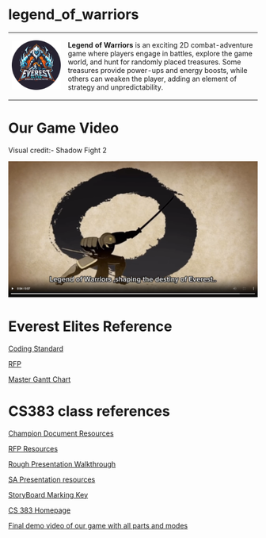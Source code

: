 # legend_of_warriors

<table>
  <tr>
    <td><img src="./docs_folder/team_lead05/logos/Logo.png" alt="Legend of Warriors Logo" width="700"></td>
    <td>
      <p>
        <strong>Legend of Warriors</strong> is an exciting 2D combat-adventure game where players 
        engage in battles, explore the game world, and hunt for randomly placed treasures. 
        Some treasures provide power-ups and energy boosts, while others can weaken the player, 
        adding an element of strategy and unpredictability.
      </p>
    </td>
  </tr>
</table>

# Our Game Video
Visual credit:- Shadow Fight 2

<div align="center">
  <a href="docs_folder/CS383_game_video.mp4">
    <img src="docs_folder/game_video_thumbnail.png" alt="Watch the Video" width="600">
  </a>
</div>


# Everest Elites Reference
[Coding Standard](https://leotgo.github.io/unity-coding-standards/#code-formatting)

[RFP](/docs_folder/Final_RFP_EverestElites.pdf)

[Master Gantt Chart](https://vandalsuidaho-my.sharepoint.com/:x:/g/personal/silw8620_vandals_uidaho_edu/Ebulw72xfrlIqKYk6j9vrmEBbdtVfm9tlNtpQz4Sr3_jxA?e=gZ05st)



# CS383 class references
[Champion Document Resources](https://webpages.uidaho.edu/drbc/cs383/assignments/Champion.html)

[RFP Resources](https://webpages.uidaho.edu/drbc/cs383/assignments/RFP.html)

[Rough Presentation Walkthrough](https://webpages.uidaho.edu/drbc/cs383/assignments/04b_PresentationStoreyboard.pdf)

[SA Presentation resources](https://webpages.uidaho.edu/drbc/cs383/assignments/04b_PresentationMarkingKey.pdf)

[StoryBoard Marking Key](https://webpages.uidaho.edu/drbc/cs383/assignments/04b_StoryboardMarkingKey.pdf)

[CS 383 Homepage](https://webpages.uidaho.edu/drbc/cs383/index.html)

[Final demo video of our game with all parts and modes](https://vandalsuidaho-my.sharepoint.com/:v:/g/personal/tama7651_vandals_uidaho_edu/EYCJpI-vz_JFi6cFGPVWOWQBg0mG47YykJHqXmehIQpAVQ?nav=eyJyZWZlcnJhbEluZm8iOnsicmVmZXJyYWxBcHAiOiJPbmVEcml2ZUZvckJ1c2luZXNzIiwicmVmZXJyYWxBcHBQbGF0Zm9ybSI6IldlYiIsInJlZmVycmFsTW9kZSI6InZpZXciLCJyZWZlcnJhbFZpZXciOiJNeUZpbGVzTGlua0NvcHkifX0&e=EtU0N6)


